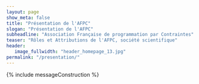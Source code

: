```yaml
---
layout: page
show_meta: false
title: "Présentation de l'AFPC"
slogan: "Présentation de l'AFPC"
subheadline: "Association Française de programmation par Contraintes"
teaser: "Rôles et Attributions de l'AFPC, société scientifique"
header:
   image_fullwidth: "header_homepage_13.jpg"
permalink: "/presentation/"
---
```


{% include messageConstruction %}
